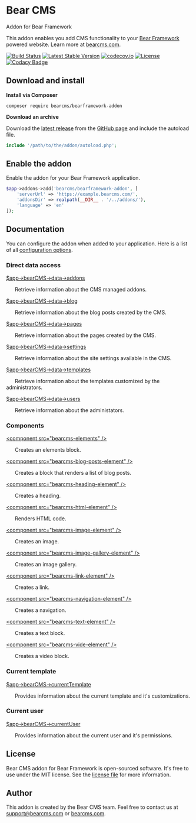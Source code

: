 # Bear CMS
Addon for Bear Framework

This addon enables you add CMS functionality to your [Bear Framework](https://bearframework.com/) powered website. Learn more at [bearcms.com](https://bearcms.com/).

[![Build Status](https://travis-ci.org/bearcms/bearframework-addon.svg)](https://travis-ci.org/bearcms/bearframework-addon)
[![Latest Stable Version](https://poser.pugx.org/bearcms/bearframework-addon/v/stable)](https://packagist.org/packages/bearcms/bearframework-addon)
[![codecov.io](https://codecov.io/github/bearcms/bearframework-addon/coverage.svg?branch=master)](https://codecov.io/github/bearcms/bearframework-addon?branch=master)
[![License](https://poser.pugx.org/bearcms/bearframework-addon/license)](https://packagist.org/packages/bearcms/bearframework-addon)
[![Codacy Badge](https://api.codacy.com/project/badge/Grade/45344c8c617d466bad42e4cbd5313b65)](https://www.codacy.com/app/ivo_2/bearframework-addon)

## Download and install

**Install via Composer**

```shell
composer require bearcms/bearframework-addon
```

**Download an archive**

Download the [latest release](https://github.com/bearcms/bearframework-addon/releases) from the [GitHub page](https://github.com/bearcms/bearframework-addon) and include the autoload file.
```php
include '/path/to/the/addon/autoload.php';
```

## Enable the addon
Enable the addon for your Bear Framework application.

```php
$app->addons->add('bearcms/bearframework-addon', [
    'serverUrl' => 'https://example.bearcms.com/',
    'addonsDir' => realpath(__DIR__ . '/../addons/'),
    'language' => 'en'
]);
```

## Documentation

You can configure the addon when added to your application. Here is a list of all [configuration options](http://).

### Direct data access

[$app->bearCMS->data->addons](https://github.com/bearcms/bearframework-addon/blob/master/docs/classes/BearCMS.Data.Addons.md)

&nbsp;&nbsp;&nbsp;&nbsp;&nbsp;&nbsp;Retrieve information about the CMS managed addons.

[$app->bearCMS->data->blog](https://github.com/bearcms/bearframework-addon/blob/master/docs/classes/BearCMS.Data.Blog.md)

&nbsp;&nbsp;&nbsp;&nbsp;&nbsp;&nbsp;Retrieve information about the blog posts created by the CMS.

[$app->bearCMS->data->pages](https://github.com/bearcms/bearframework-addon/blob/master/docs/classes/BearCMS.Data.Pages.md)

&nbsp;&nbsp;&nbsp;&nbsp;&nbsp;&nbsp;Retrieve information about the pages created by the CMS.

[$app->bearCMS->data->settings](https://github.com/bearcms/bearframework-addon/blob/master/docs/classes/BearCMS.Data.Settings.md)

&nbsp;&nbsp;&nbsp;&nbsp;&nbsp;&nbsp;Retrieve information about the site settings available in the CMS.

[$app->bearCMS->data->templates](https://github.com/bearcms/bearframework-addon/blob/master/docs/classes/BearCMS.Data.Templates.md)

&nbsp;&nbsp;&nbsp;&nbsp;&nbsp;&nbsp;Retrieve information about the templates customized by the administrators.

[$app->bearCMS->data->users](https://github.com/bearcms/bearframework-addon/blob/master/docs/classes/BearCMS.Data.Users.md)

&nbsp;&nbsp;&nbsp;&nbsp;&nbsp;&nbsp;Retrieve information about the administators.

### Components

[&lt;component src="bearcms-elements" /&gt;](https://)

&nbsp;&nbsp;&nbsp;&nbsp;&nbsp;&nbsp;Creates an elements block.

[&lt;component src="bearcms-blog-posts-element" /&gt;](https://)

&nbsp;&nbsp;&nbsp;&nbsp;&nbsp;&nbsp;Creates a block that renders a list of blog posts.

[&lt;component src="bearcms-heading-element" /&gt;](https://)

&nbsp;&nbsp;&nbsp;&nbsp;&nbsp;&nbsp;Creates a heading.

[&lt;component src="bearcms-html-element" /&gt;](https://)

&nbsp;&nbsp;&nbsp;&nbsp;&nbsp;&nbsp;Renders HTML code.

[&lt;component src="bearcms-image-element" /&gt;](https://)

&nbsp;&nbsp;&nbsp;&nbsp;&nbsp;&nbsp;Creates an image.

[&lt;component src="bearcms-image-gallery-element" /&gt;](https://)

&nbsp;&nbsp;&nbsp;&nbsp;&nbsp;&nbsp;Creates an image gallery.

[&lt;component src="bearcms-link-element" /&gt;](https://)

&nbsp;&nbsp;&nbsp;&nbsp;&nbsp;&nbsp;Creates a link.

[&lt;component src="bearcms-navigation-element" /&gt;](https://)

&nbsp;&nbsp;&nbsp;&nbsp;&nbsp;&nbsp;Creates a navigation.

[&lt;component src="bearcms-text-element" /&gt;](https://)

&nbsp;&nbsp;&nbsp;&nbsp;&nbsp;&nbsp;Creates a text block.

[&lt;component src="bearcms-vide-element" /&gt;](https://)

&nbsp;&nbsp;&nbsp;&nbsp;&nbsp;&nbsp;Creates a video block.

### Current template

[$app->bearCMS->currentTemplate](https://github.com/bearcms/bearframework-addon/blob/master/docs/classes/BearCMS.CurrentTemplate.md)

&nbsp;&nbsp;&nbsp;&nbsp;&nbsp;&nbsp;Provides information about the current template and it's customizations.

### Current user

[$app->bearCMS->currentUser](https://github.com/bearcms/bearframework-addon/blob/master/docs/classes/BearCMS.CurrentUser.md)

&nbsp;&nbsp;&nbsp;&nbsp;&nbsp;&nbsp;Provides information about the current user and it's permissions.

## License
Bear CMS addon for Bear Framework is open-sourced software. It's free to use under the MIT license. See the [license file](https://github.com/bearcms/bearframework-addon/blob/master/LICENSE) for more information.

## Author
This addon is created by the Bear CMS team. Feel free to contact us at [support@bearcms.com](mailto:support@bearcms.com) or [bearcms.com](https://bearcms.com/).
